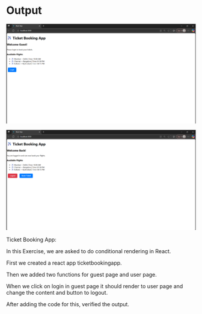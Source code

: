 # Output

![alt text](image.png)

![alt text](image-1.png)

Ticket Booking App:

In this Exercise, we are asked to do conditional rendering in React.

First we created a react app ticketbookingapp.

Then we added two functions for guest page and user page.

When we click on login in guest page it should render to user page and change the content and button to logout.

After adding the code for this, verified the output.